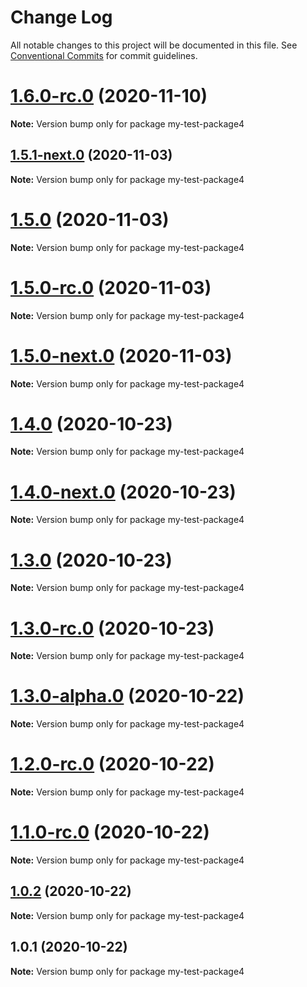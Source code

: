 # Change Log

All notable changes to this project will be documented in this file.
See [Conventional Commits](https://conventionalcommits.org) for commit guidelines.

# [1.6.0-rc.0](https://github.com/vladar/lerna-repo/compare/my-test-package4@1.5.1-next.0...my-test-package4@1.6.0-rc.0) (2020-11-10)

**Note:** Version bump only for package my-test-package4






## [1.5.1-next.0](https://github.com/vladar/lerna-repo/compare/my-test-package4@1.5.0...my-test-package4@1.5.1-next.0) (2020-11-03)

**Note:** Version bump only for package my-test-package4





# [1.5.0](https://github.com/vladar/lerna-repo/compare/my-test-package4@1.5.0-rc.0...my-test-package4@1.5.0) (2020-11-03)

**Note:** Version bump only for package my-test-package4





# [1.5.0-rc.0](https://github.com/vladar/lerna-repo/compare/my-test-package4@1.5.0-next.0...my-test-package4@1.5.0-rc.0) (2020-11-03)

**Note:** Version bump only for package my-test-package4





# [1.5.0-next.0](https://github.com/vladar/lerna-repo/compare/my-test-package4@1.4.0...my-test-package4@1.5.0-next.0) (2020-11-03)

**Note:** Version bump only for package my-test-package4





# [1.4.0](https://github.com/vladar/lerna-repo/compare/my-test-package4@1.4.0-next.0...my-test-package4@1.4.0) (2020-10-23)

**Note:** Version bump only for package my-test-package4





# [1.4.0-next.0](https://github.com/vladar/lerna-repo/compare/my-test-package4@1.3.0...my-test-package4@1.4.0-next.0) (2020-10-23)

**Note:** Version bump only for package my-test-package4





# [1.3.0](https://github.com/vladar/lerna-repo/compare/my-test-package4@1.3.0-rc.0...my-test-package4@1.3.0) (2020-10-23)

**Note:** Version bump only for package my-test-package4





# [1.3.0-rc.0](https://github.com/vladar/lerna-repo/compare/my-test-package4@1.3.0-alpha.0...my-test-package4@1.3.0-rc.0) (2020-10-23)

**Note:** Version bump only for package my-test-package4





# [1.3.0-alpha.0](https://github.com/vladar/lerna-repo/compare/my-test-package4@1.2.0-rc.0...my-test-package4@1.3.0-alpha.0) (2020-10-22)

**Note:** Version bump only for package my-test-package4





# [1.2.0-rc.0](https://github.com/vladar/lerna-repo/compare/my-test-package4@1.0.2...my-test-package4@1.2.0-rc.0) (2020-10-22)

**Note:** Version bump only for package my-test-package4





# [1.1.0-rc.0](https://github.com/vladar/lerna-repo/compare/my-test-package4@1.0.2...my-test-package4@1.1.0-rc.0) (2020-10-22)

**Note:** Version bump only for package my-test-package4






## [1.0.2](https://github.com/vladar/lerna-repo/compare/my-test-package4@1.0.1...my-test-package4@1.0.2) (2020-10-22)

**Note:** Version bump only for package my-test-package4





## 1.0.1 (2020-10-22)

**Note:** Version bump only for package my-test-package4
